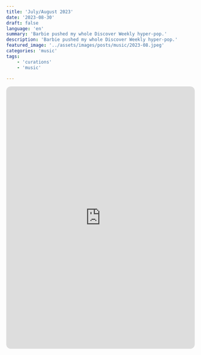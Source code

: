 ```yaml
---
title: 'July/August 2023'
date: '2023-08-30'
draft: false
language: 'en'
summary: 'Barbie pushed my whole Discover Weekly hyper-pop.'
description: 'Barbie pushed my whole Discover Weekly hyper-pop.'
featured_image: '../assets/images/posts/music/2023-08.jpeg'
categories: 'music'
tags:
    - 'curations'
    - 'music'

---
```

<!-- @format -->
<iframe
    style="border-radius:12px"
    src="https://open.spotify.com/embed/playlist/4u29XUoluLw14tLC1P4WmG"
    width="100%"
    height="700"
    frameBorder="0"
    allowfullscreen=""
    allow="
        autoplay;
        clipboard-write;
        encrypted-media;
        fullscreen;
        picture-in-picture
    "
    loading="lazy"
></iframe>

